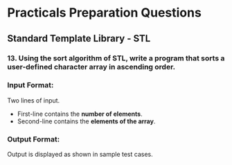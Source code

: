 # Practicals Preparation Questions
## **Standard Template Library - STL**

### 13. Using the sort algorithm of STL, write a program that sorts a user-defined character array in ascending order.


### **Input Format:**
Two lines of input.
  - First-line contains the **number of elements**.
  - Second-line contains the **elements of the array**.

### **Output Format:**
Output is displayed as shown in sample test cases.
